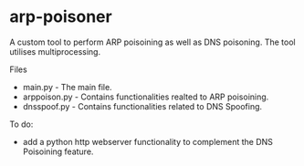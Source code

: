 # arp-poisoner

A custom tool to perform ARP poisoining as well as DNS poisoning. The tool utilises multiprocessing. 

Files 
- main.py - The main file.
- arppoison.py - Contains functionalities realted to ARP poisoining.
- dnsspoof.py - Contains functionalities related to DNS Spoofing. 

To do:
- add a python http webserver functionality to complement the DNS Poisoining feature. 
